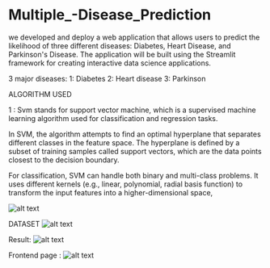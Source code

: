 # Multiple_-Disease_Prediction
we developed and deploy a web application that allows users to predict the likelihood of three different diseases: Diabetes, Heart Disease, and Parkinson's Disease. The application will be built using the Streamlit framework for creating interactive data science applications.

3 major diseases: 
    1: Diabetes
    2: Heart disease
    3: Parkinson


ALGORITHM USED

1 : Svm stands for support vector machine, which is a supervised machine learning algorithm used for classification and regression tasks.


 In SVM, the algorithm attempts to find an optimal hyperplane that separates different classes in the feature space. The hyperplane is defined by a subset of training samples called support vectors, which are the data points closest to the decision boundary.



For classification, SVM can handle both binary and multi-class problems. It uses different kernels (e.g., linear, polynomial, radial basis function) to transform the input features into a higher-dimensional space,

![alt text](https://github.com/Ajay-Chaudhari1729/Multiple_-Disease_Prediction/assets/74807364/7c78e326-66be-40d9-bb59-711a7dc68b3c)

DATASET
![alt text](https://github.com/Ajay-Chaudhari1729/Multiple_-Disease_Prediction/assets/74807364/0f16851d-e0fc-4454-b7b3-298c6e6d88a3)



Result:
![alt text](https://github.com/Ajay-Chaudhari1729/Multiple_-Disease_Prediction/assets/74807364/6578daca-9345-40c1-a172-52649726c231)


Frontend page :
![alt text](https://github.com/Ajay-Chaudhari1729/Multiple_-Disease_Prediction/assets/74807364/ce09ac0b-5db1-4099-bb2b-5429ce33aa32)






